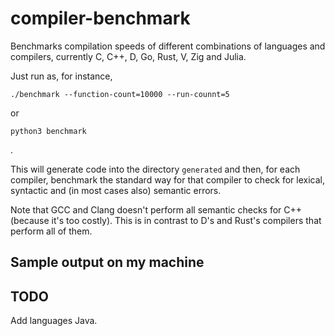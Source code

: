 # compiler-benchmark

Benchmarks compilation speeds of different combinations of languages and
compilers, currently C, C++, D, Go, Rust, V, Zig and Julia.

Just run as, for instance,

    ./benchmark --function-count=10000 --run-counnt=5

or

    python3 benchmark

.

This will generate code into the directory `generated` and then, for each
compiler, benchmark the standard way for that compiler to check for lexical,
syntactic and (in most cases also) semantic errors.

Note that GCC and Clang doesn't perform all semantic checks for C++ (because
it's too costly). This is in contrast to D's and Rust's compilers that perform
all of them.

## Sample output on my machine



## TODO

Add languages Java.
